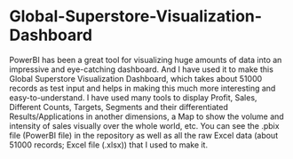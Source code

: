 # Global-Superstore-Visualization-Dashboard
PowerBI has been a great tool for visualizing huge amounts of data into an impressive and eye-catching dashboard. And I have used it to make this Global Superstore Visualization Dashboard, which takes about 51000 records as test input and helps in making this much more interesting and easy-to-understand. I have used many tools to display Profit, Sales, Different Counts, Targets, Segments and their differentiated Results/Applications in another dimensions, a Map to show the volume and intensity of sales visually over the whole world, etc. You can see the .pbix file (PowerBI file) in the repository as well as all the raw Excel data (about 51000 records; Excel file (.xlsx)) that I used to make it.
